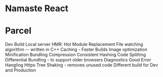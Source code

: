 # Namaste React

# Parcel
Dev Build
Local server
HMR: Hot Module Replacement
File watching algorithm -- written in C++
Caching - Faster Builds
Image optimization
Minification
Bundling
Compression
Consistent Hashing
Code Splitting
Differential Bundling - to support older browsers
Diagnostics
Good Error Hangling
Https
Tree Shaking - removes unused code
Different build for Dev and Production